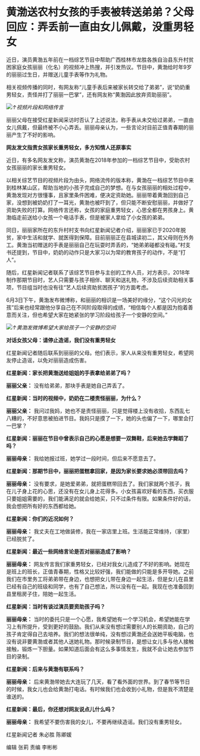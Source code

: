

# 黄渤送农村女孩的手表被转送弟弟？父母回应：弄丢前一直由女儿佩戴，没重男轻女

近日，演员黄渤五年前在一档综艺节目中帮助广西桂林市龙胜各族自治县东升村贫困家庭女孩丽丽（化名）的视频冲上热搜，并引发热议。节目中，黄渤给时年9岁的丽丽过生日，并赠送儿童手表等作为礼物。

相关视频传播的同时，有网友称“儿童手表后来被家长转交给了弟弟”，说“奶奶重男轻女，责怪并打了丽丽一巴掌”，还有网友称“黄渤因此放弃资助丽丽”。

![](https://inews.gtimg.com/om_bt/OyZm3651FCExkr1QpYzwHDYaO4XMRkY_Qi4Q3qpxqWg-UAA/1000)_↑视频片段和网络传言_

丽丽父母在接受红星新闻采访时否认了上述说法，称手表从未交给过弟弟，一直由女儿佩戴，但最终被不小心弄丢。丽丽母亲认为，一些言论对目前正值青春期的丽丽产生了不好的影响。

**网友发文指责女孩家长重男轻女，多方知情人还原事实**

近日，有多名网友发文称，演员黄渤在2018年参加的一档综艺节目中，受助农村女孩丽丽的家长重男轻女。

以相关综艺节目的视频片段为由头，网络流传的版本称，黄渤在一档综艺节目中来到桂林某山区，帮助当地的小孩子完成自己的梦想。在与女孩丽丽的相处过程中，黄渤发现对方很懂事，且家里条件困难，便决定资助她。丽丽带着黄渤回到自己家，没想到被奶奶打了一耳光，黄渤也被吓到了，但只能不断安慰丽丽，并做好了资助失败的打算。网络传言还称，女孩的家庭重男轻女，心思全都在男孩身上。黄渤临走前送给小女孩一个电话手表，但是被家人拿给了小女孩的弟弟。

同日，丽丽家所在的东升村村支书向红星新闻记者介绍，丽丽家已于2020年脱贫，家中生活和就学、就医得到保障。目前丽丽正在县城读初二，其父母则在外务工。黄渤当初赠送的手表是丽丽自己在玩耍时弄丢的，“她弟弟碰都没有碰。”村支书还提到，节目中，奶奶的动作只是大家习以为常的教育孩子的动作，不是“打人”。

随后，红星新闻记者联系了该综艺节目参与主创的工作人员，对方表示，2018年制作那期节目时，艺人只需要与孩子相伴、聊天和送礼物，不涉及后续资助相关事项，节目组当时也没有往“艺人后续资助贫困孩子”的方面考虑。

6月3日下午，黄渤发布微博称，和丽丽的相识是一场美好的缘分，“这个闪光的女孩”后来也经常跟他分享自己在不同阶段取得的成绩，“相信每个人都是因为抱着善意而关注，但也希望大家在她紧张的学习阶段给孩子一个安静的空间。”

![](https://inews.gtimg.com/om_bt/OnT_V9Tpe1BBUfet15U2ChlwUwsiXkPr24kOMtqWcjMfwAA/1000)_↑黄渤发微博希望大家给孩子一个安静的空间_

**对话女孩父母：请停止造谣，我们没有重男轻女**

红星新闻记者随后联系到丽丽的父母。他们表示，家人从来没有重男轻女，希望网友停止造谣，以免对丽丽造成伤害。

**红星新闻：家长把黄渤送给姐姐的手表拿给弟弟了吗？**

**丽丽父亲：** 没有给弟弟，那块手表是她自己弄丢了。

**红星新闻：当时的视频中，奶奶在二楼责怪丽丽，为什么？**

**丽丽父亲：**
我问过我妈，她也不是责怪丽丽，只是觉得楼上没有收拾，东西乱七八糟的，不好意思被拍进节目。我妈只是摸了一下，她的头也偏了一下，哪里会打一巴掌？

**红星新闻：丽丽在节目中曾表示自己的心愿是想要一双舞鞋，后来她去学舞蹈了吗？**

**丽丽母亲：** 我给她报过班，她学过一段时间，但后来不愿意去了。

**红星新闻：那期节目中，丽丽把蛋糕拿回家，是因为家长要求她必须带回去吗？**

**丽丽母亲：**
没有要求，是她爱弟弟，就把蛋糕带回去了。我们家就两个孩子，我在儿子身上花的心思，还没有在女儿身上花得多。小女孩喜欢好看的东西，买衣服只要姐姐需要的，我们能满足的就会给她买，只不过条件有限。如果条件好的话，我会想把所有好的东西都给她。

**红星新闻：你们的近况如何？**

**丽丽母亲：** 我丈夫在工地做装修，我在一家店里上班。生活能正常维持，（家里）已经脱贫了。

**红星新闻：最近一些网络言论是否对丽丽造成了影响？**

**丽丽母亲：**
网友传言我们家重男轻女，已经对我女儿造成了不好的影响。她现在是班上的班长，正值青春期，性格又比较好强，我们能做的只能是多开导她。之前我们在市里务工将弟弟带在身边，也想把女儿带在身边一起生活，但是女儿在县里已经有自己的班级和同学，也有了自己想法，所以没有在一起。我现在也准备回到县里租房子住，陪她一起生活。

**红星新闻：当时有谈过演员要资助孩子吗？**

**丽丽母亲：**
当时的委托只是一个心愿，我希望她有一个学习机会，希望她能在学习上有所提升，受到更好的鼓励。我们从来没有想过需要别人的长期资助，自己的孩子肯定得自己去培养。我们的想法很单纯，没有想过黄渤还会送她平板电脑，也没有说非要黄渤或者其他人送她礼物。那时候录制节目，是想让女儿多与他人接触接触，锻炼一下胆量。如果知道后面会有这么多事情发生，我就不会让她去参加节目的录制。

**红星新闻：后来与黄渤有联系吗？**

**丽丽母亲：**
后来黄渤带她去大连玩了几天，看了看外面的世界。到了春节等节日的时候，我女儿也会给黄渤打电话。有时候我们也会收到小礼物，但是我不清楚是谁送的。

**红星新闻：最后，你还想对网友说点儿什么吗？**

**丽丽母亲：** 我希望不要伤害我的女儿，不要再继续造谣。我们没有重男轻女。

红星新闻记者 朱必胜 陈卿媛

编辑 张莉 责编 李彬彬

